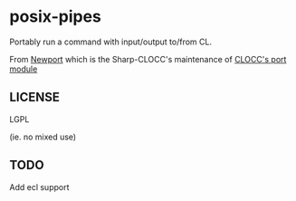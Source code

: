 # posix-pipes

Portably run a command with input/output to/from CL.

From [Newport](https://github.com/Sharp-CLOCC/Newport) which is the Sharp-CLOCC's maintenance of [CLOCC's port module](https://clocc.sourceforge.net/dist/port.html)

## LICENSE

LGPL

(ie. no mixed use)

## TODO
Add ecl support
